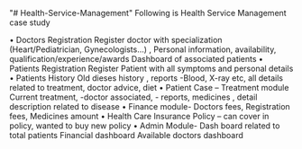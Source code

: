 "# Health-Service-Management" 
Following is Health Service Management case study

• Doctors Registration Register doctor with specialization (Heart/Pediatrician, Gynecologists…) , Personal information, availability, qualification/experience/awards
Dashboard of associated patients • Patients Registration Register Patient with all symptoms and personal details • Patients History Old dieses history , reports -Blood, X-ray etc, all details related to treatment, doctor advice, diet • Patient Case – Treatment module Current treatment, -doctor associated, - reports, medicines , detail description related to disease
• Finance module- Doctors fees, Registration fees, Medicines amount
• Health Care Insurance Policy – can cover in policy, wanted to buy new policy
• Admin Module- Dash board related to total patients Financial dashboard Available doctors dashboard
